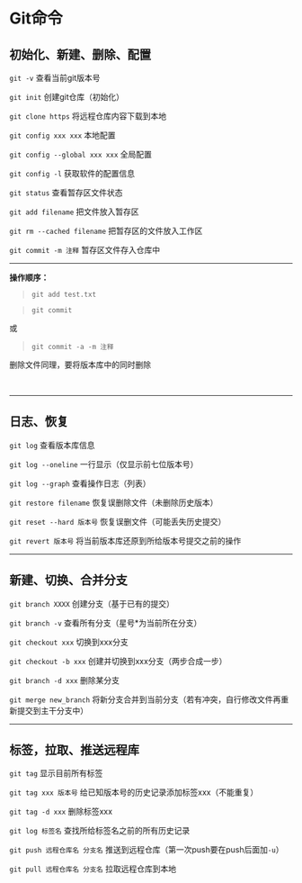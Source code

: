 Git命令
=======

初始化、新建、删除、配置
------------------------

`git -v` 查看当前git版本号

`git init` 创建git仓库（初始化）

`git clone https`  将远程仓库内容下载到本地

`git config xxx xxx` 本地配置

`git config --global xxx xxx` 全局配置

`git config -l` 获取软件的配置信息

`git status` 查看暂存区文件状态

`git add filename` 把文件放入暂存区

`git rm --cached filename` 把暂存区的文件放入工作区

`git commit -m 注释` 暂存区文件存入仓库中



---



**操作顺序：**

>   `git add test.txt`

>   `git commit`

或

>   `git commit -a -m 注释`

删除文件同理，要将版本库中的同时删除

 

---



## 日志、恢复

`git log` 查看版本库信息

`git log --oneline` 一行显示（仅显示前七位版本号）

`git log --graph` 查看操作日志（列表）

`git restore filename` 恢复误删除文件（未删除历史版本）

`git reset --hard 版本号` 恢复误删文件（可能丢失历史提交）

`git revert 版本号`  将当前版本库还原到所给版本号提交之前的操作



---



## 新建、切换、合并分支

`git branch XXXX` 创建分支（基于已有的提交）

`git branch -v` 查看所有分支（星号*为当前所在分支）

`git checkout xxx` 切换到xxx分支

`git checkout -b xxx` 创建并切换到xxx分支（两步合成一步）

`git branch -d xxx` 删除某分支

`git merge new_branch` 将新分支合并到当前分支（若有冲突，自行修改文件再重新提交到主干分支中）



---



## 标签，拉取、推送远程库

`git tag`  显示目前所有标签

`git tag xxx 版本号` 给已知版本号的历史记录添加标签xxx（不能重复）

`git tag -d xxx` 删除标签xxx

`git log 标签名` 查找所给标签名之前的所有历史记录

`git push 远程仓库名 分支名` 推送到远程仓库（第一次push要在push后面加`-u`）

`git pull 远程仓库名 分支名` 拉取远程仓库到本地



 

 
